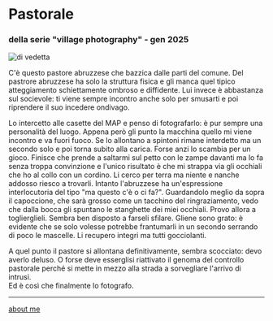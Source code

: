 # Pastorale  
### della serie "village photography" - gen 2025 
 
![](https://i.postimg.cc/C5q6DsdM/Screenshot-2025-01-29-144014.png "di vedetta")  

C'è questo pastore abruzzese che bazzica dalle parti del comune.  Del pastrore abruzzese ha solo la struttura fisica e gli manca quel tipico atteggiamento schiettamente ombroso e diffidente. Lui invece è abbastanza sul socievole: ti viene sempre incontro anche solo per smusarti e poi riprendere il suo incedere ondivago.  

Lo intercetto alle casette del MAP e penso di fotografarlo: è pur sempre una personalità del luogo. Appena però gli punto la macchina quello mi viene incontro e va fuori fuoco. Se lo allontano a spintoni rimane interdetto ma un secondo solo e poi torna subito alla carica. Forse anzi lo scambia per un gioco. Finisce che prende a saltarmi sul petto con le zampe davanti ma lo fa senza troppa convinzione e l'unico risultato è che mi strappa via gli occhiali che ho al collo con un cordino. Li cerco per terra ma niente e nanche addosso riesco a trovarli. Intanto l'abruzzese ha un'espressione interlocutoria del tipo "ma questo c'è o ci fa?". Guardandolo meglio da sopra il capoccione, che sarà grosso come un tacchino del ringraziamento, vedo che dalla bocca gli spuntano le stanghette dei miei occhiali. Provo allora a toglierglieli. Sembra ben disposto a farseli sfilare. Gliene sono grato: è evidente che se solo volesse potrebbe frantumarli in un secondo serrando di poco le mascelle. Li recupero integri ma tutti gocciolanti.  

A quel punto il pastore si allontana definitivamente, sembra scocciato: devo averlo deluso. O forse deve esserglisi riattivato il genoma del controllo pastorale perché si mette in mezzo alla strada a sorvegliare l'arrivo di  intrusi.  
Ed è così che finalmente lo fotografo.    

---  
[about me](https://about.me/cacioman) 
